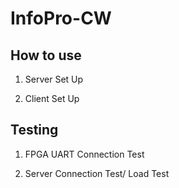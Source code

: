 # InfoPro-CW

## How to use
1. Server Set Up


2. Client Set Up


## Testing
1. FPGA UART Connection Test

2. Server Connection Test/ Load Test